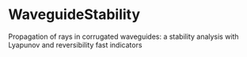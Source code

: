 # WaveguideStability
Propagation of rays in corrugated waveguides: a stability analysis with Lyapunov and reversibility fast indicators
